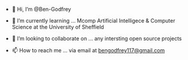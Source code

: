 - 👋 Hi, I’m @Ben-Godfrey

- 🌱 I’m currently learning ... Mcomp Artificial Intelligece & Computer Science at the University of Sheffield
- 💞️ I’m looking to collaborate on ... any intersting open source projects
- 📫 How to reach me ... via email at bengodfrey117@gmail.com

<!---
Ben-Godfrey/Ben-Godfrey is a ✨ special ✨ repository because its `README.md` (this file) appears on your GitHub profile.
You can click the Preview link to take a look at your changes.
--->
